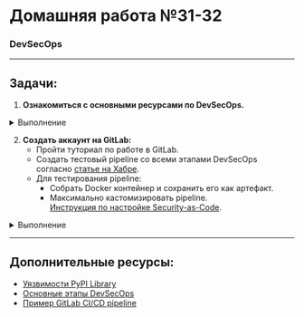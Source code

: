 # Домашняя работа №31-32
### DevSecOps

---

## Задачи:

1. **Ознакомиться с основными ресурсами по DevSecOps.**

<details>
  <summary> Выполнение </summary>
  
В процессе

</details>

2. **Создать аккаунт на GitLab:**
    - Пройти туториал по работе в GitLab.
    - Создать тестовый pipeline со всеми этапами DevSecOps согласно [статье на Хабре](https://habr.com/ru/companies/yandex_cloud_and_infra/articles/738192/).
    - Для тестирования pipeline:
        - Собрать Docker контейнер и сохранить его как артефакт.
        - Максимально кастомизировать pipeline.  
          [Инструкция по настройке Security-as-Code](https://github.com/sm1lexops/Profile_challenges?tab=readme-ov-file#3-%D0%BD%D0%B0%D1%81%D1%82%D1%80%D0%BE%D0%B9%D0%BA%D0%B0-security-as-code-%D0%BE%D0%BF%D0%B8%D1%88%D0%B8%D1%82%D0%B5-%D0%BF%D0%BE%D1%80%D1%8F%D0%B4%D0%BE%D0%BA-%D0%B4%D0%B5%D0%B9%D1%81%D1%82%D0%B2%D0%B8%D0%B9-%D0%BF%D0%BE-%D0%B8%D0%BD%D1%82%D0%B5%D0%B3%D1%80%D0%B0%D1%86%D0%B8%D0%B8-gitlab-sast-%D0%B2-gitlab-cicd-pipeline-%D0%BF%D1%80%D0%B8%D0%B2%D0%B5%D0%B4%D0%B8%D1%82%D0%B5-%D0%BF%D1%80%D0%B8%D0%BC%D0%B5%D1%80-%D0%BD%D0%B5%D0%BE%D0%B1%D1%85%D0%BE%D0%B4%D0%B8%D0%BC%D1%8B%D1%85-%D0%BA%D0%BE%D0%BD%D1%84%D0%B8%D0%B3%D1%83%D1%80%D0%B0%D1%86%D0%B8%D0%B9-%D0%B4%D0%BB%D1%8F-%D0%BE%D0%BF%D1%80%D0%B5%D0%B4%D0%B5%D0%BD%D0%B8%D1%8F-%D1%86%D0%B5%D0%BB%D0%B5%D0%B2%D1%8B%D1%85-%D0%BE%D0%B1%D1%8A%D0%B5%D0%BA%D1%82%D0%BE%D0%B2-%D1%81%D0%BA%D0%B0%D0%BD%D0%B8%D1%80%D0%BE%D0%B2%D0%B0%D0%BD%D0%B8%D1%8F-%D0%B2%D1%80%D0%B5%D0%BC%D0%B5%D0%BD%D0%B8-%D0%B2%D1%8B%D0%BF%D0%BE%D0%BB%D0%BD%D0%B5%D0%BD%D0%B8%D1%8F-%D0%B8-%D0%BF%D0%BE%D0%BB%D1%83%D1%87%D0%B5%D0%BD%D0%B8%D1%8F-%D1%83%D0%B2%D0%B5%D0%B4%D0%BE%D0%BC%D0%BB%D0%B5%D0%BD%D0%B8%D0%B9).

<details>
  <summary> Выполнение </summary>
  
В процессе

</details>

---

## Дополнительные ресурсы:

- [Уязвимости PyPI Library](https://www.opennet.ru/opennews/art.shtml?num=55565)  
- [Основные этапы DevSecOps](https://habr.com/ru/companies/yandex_cloud_and_infra/articles/738192/)  
- [Пример GitLab CI/CD pipeline](https://github.com/sm1lexops/Profile_challenges?tab=readme-ov-file#3-%D0%BD%D0%B0%D1%81%D1%82%D1%80%D0%BE%D0%B9%D0%BA%D0%B0-security-as-code-%D0%BE%D0%BF%D0%B8%D1%88%D0%B8%D1%82%D0%B5-%D0%BF%D0%BE%D1%80%D1%8F%D0%B4%D0%BE%D0%BA-%D0%B4%D0%B5%D0%B9%D1%81%D1%82%D0%B2%D0%B8%D0%B9-%D0%BF%D0%BE-%D0%B8%D0%BD%D1%82%D0%B5%D0%B3%D1%80%D0%B0%D1%86%D0%B8%D0%B8-gitlab-sast-%D0%B2-gitlab-cicd-pipeline-%D0%BF%D1%80%D0%B8%D0%B2%D0%B5%D0%B4%D0%B8%D1%82%D0%B5-%D0%BF%D1%80%D0%B8%D0%BC%D0%B5%D1%80-%D0%BD%D0%B5%D0%BE%D0%B1%D1%85%D0%BE%D0%B4%D0%B8%D0%BC%D1%8B%D1%85-%D0%BA%D0%BE%D0%BD%D1%84%D0%B8%D0%B3%D1%83%D1%80%D0%B0%D1%86%D0%B8%D0%B9-%D0%B4%D0%BB%D1%8F-%D0%BE%D0%BF%D1%80%D0%B5%D0%B4%D0%B5%D0%BD%D0%B8%D1%8F-%D1%86%D0%B5%D0%BB%D0%B5%D0%B2%D1%8B%D1%85-%D0%BE%D0%B1%D1%8A%D0%B5%D0%BA%D1%82%D0%BE%D0%B2-%D1%81%D0%BA%D0%B0%D0%BD%D0%B8%D1%80%D0%BE%D0%B2%D0%B0%D0%BD%D0%B8%D1%8F-%D0%B2%D1%80%D0%B5%D0%BC%D0%B5%D0%BD%D0%B8-%D0%B2%D1%8B%D0%BF%D0%BE%D0%BB%D0%BD%D0%B5%D0%BD%D0%B8%D1%8F-%D0%B8-%D0%BF%D0%BE%D0%BB%D1%83%D1%87%D%D0%B5%D1%82%D0%BE%D0%B2%D1%8F)
